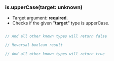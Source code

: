 ### is.upperCase(target: unknown)

- Target argument: **required**.
- Checks if the given "**target**" type is upperCase.

```typescript

// And all other known types will return false

// Reversal boolean result

// And all other known types will return true
```

